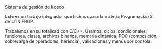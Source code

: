Sistema de gestión de kiosco

Este es un trabajo integrador que hicimos para la materia Programación 2 de UTN FRGP.

Trabajamos en su totalidad con C/C++. Usamos: ciclos, condicionales, funciones, clases, archivos binarios, memoria dinámica, POO (composición, sobrecarga de operadores, herencia), validaciones y menús por consola.
